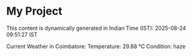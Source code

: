# My Project

This content is dynamically generated in Indian Time (IST): 2025-08-24 09:51:27 IST


Current Weather in Coimbatore:
Temperature: 29.88 °C
Condition: haze

